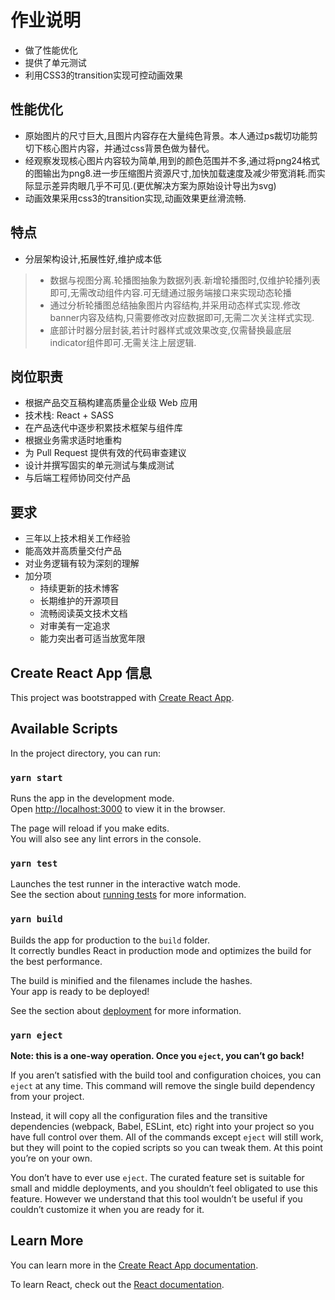 # 作业说明

- 做了性能优化
- 提供了单元测试
- 利用CSS3的transition实现可控动画效果

## 性能优化

- 原始图片的尺寸巨大,且图片内容存在大量纯色背景。本人通过ps裁切功能剪切下核心图片内容，并通过css背景色做为替代。
- 经观察发现核心图片内容较为简单,用到的颜色范围并不多,通过将png24格式的图输出为png8.进一步压缩图片资源尺寸,加快加载速度及减少带宽消耗.而实际显示差异肉眼几乎不可见.(更优解决方案为原始设计导出为svg)
- 动画效果采用css3的transition实现,动画效果更丝滑流畅.

## 特点

- 分层架构设计,拓展性好,维护成本低
>- 数据与视图分离.轮播图抽象为数据列表.新增轮播图时,仅维护轮播列表即可,无需改动组件内容.可无缝通过服务端接口来实现动态轮播
>- 通过分析轮播图总结抽象图片内容结构,并采用动态样式实现.修改banner内容及结构,只需要修改对应数据即可,无需二次关注样式实现.
>- 底部计时器分层封装,若计时器样式或效果改变,仅需替换最底层indicator组件即可.无需关注上层逻辑.

## 岗位职责

- 根据产品交互稿构建⾼质量企业级 Web 应⽤
- 技术栈: React + SASS
- 在产品迭代中逐步积累技术框架与组件库
- 根据业务需求适时地重构
- 为 Pull Request 提供有效的代码审查建议
- 设计并撰写固实的单元测试与集成测试
- 与后端⼯程师协同交付产品

## 要求

- 三年以上技术相关工作经验
- 能高效并高质量交付产品
- 对业务逻辑有较为深刻的理解
- 加分项
  - 持续更新的技术博客
  - 长期维护的开源项目
  - 流畅阅读英文技术文档
  - 对审美有一定追求
  - 能力突出者可适当放宽年限

## Create React App 信息

This project was bootstrapped with [Create React App](https://github.com/facebook/create-react-app).

## Available Scripts

In the project directory, you can run:

### `yarn start`

Runs the app in the development mode.<br />
Open [http://localhost:3000](http://localhost:3000) to view it in the browser.

The page will reload if you make edits.<br />
You will also see any lint errors in the console.

### `yarn test`

Launches the test runner in the interactive watch mode.<br />
See the section about [running tests](https://facebook.github.io/create-react-app/docs/running-tests) for more information.

### `yarn build`

Builds the app for production to the `build` folder.<br />
It correctly bundles React in production mode and optimizes the build for the best performance.

The build is minified and the filenames include the hashes.<br />
Your app is ready to be deployed!

See the section about [deployment](https://facebook.github.io/create-react-app/docs/deployment) for more information.

### `yarn eject`

**Note: this is a one-way operation. Once you `eject`, you can’t go back!**

If you aren’t satisfied with the build tool and configuration choices, you can `eject` at any time. This command will remove the single build dependency from your project.

Instead, it will copy all the configuration files and the transitive dependencies (webpack, Babel, ESLint, etc) right into your project so you have full control over them. All of the commands except `eject` will still work, but they will point to the copied scripts so you can tweak them. At this point you’re on your own.

You don’t have to ever use `eject`. The curated feature set is suitable for small and middle deployments, and you shouldn’t feel obligated to use this feature. However we understand that this tool wouldn’t be useful if you couldn’t customize it when you are ready for it.

## Learn More

You can learn more in the [Create React App documentation](https://facebook.github.io/create-react-app/docs/getting-started).

To learn React, check out the [React documentation](https://reactjs.org/).
